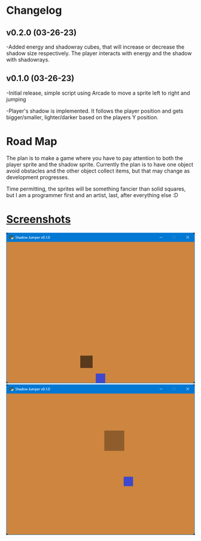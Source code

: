 Changelog
=

v0.2.0 (03-26-23)
-
-Added energy and shadowray cubes, that will increase or decrease the shadow size respectively. The player interacts with energy and the shadow with shadowrays.


v0.1.0 (03-26-23)
-
-Initial release, simple script using Arcade to move a sprite left to right and jumping

-Player's shadow is implemented. It follows the player position and gets bigger/smaller, lighter/darker based on the players Y position.


Road Map
=
The plan is to make a game where you have to pay attention to both the player sprite and the shadow sprite. Currently the plan is to have one object avoid obstacles and the other object collect items, but that may change as development progresses.

Time permitting, the sprites will be something fancier than solid squares, but I am a programmer first and an artist, last, after everything else :D


[Screenshots](/screenshots)
=
![Alt text](/screenshots/v0-1-0_1.png?raw=true "Gameplay")
![Alt text](/screenshots/v0-1-0_2.png?raw=true "Gameplay")
